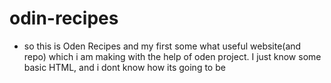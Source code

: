 # odin-recipes

- so this is Oden Recipes and my first some what useful website(and repo) which i am making with the help of oden project. I just know some basic HTML, and i dont know how its going to be
